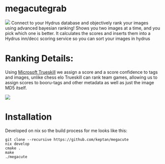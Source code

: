# megacutegrab
![](https://files.catbox.moe/7jcvg3.png)
Connect to your Hydrus database and objectively rank your images using advanced bayesian ranking!
Shows you two images at a time, and you pick which one is better.
It calculates the scores and inserts them into a Hydrus inn/decc scoring service so you can sort your images in hydrus

# Ranking Details: 
Using [Microsoft Trueskill](http://www.moserware.com/2010/03/computing-your-skill.html) we assign a score and a score confidence to tags and images, unlike chess elo Trueskill can rank team games, allowing us to assign scores to booru-tags and other metadata as well as just the image MD5 itself.

![](http://www.moserware.com/assets/computing-your-skill/TrueSkillCurvesBeforeExample.png)


# Installation
Developed on nix so the build process for me looks like this:
```
git clone --recursive https://github.com/keptan/megacute
nix develop
cmake .
make 
./megacute
```


